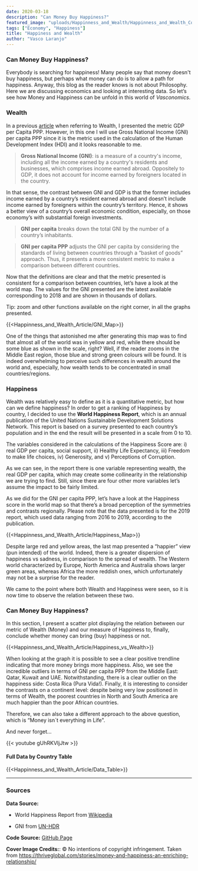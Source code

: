 ```yaml
---
date: 2020-03-18
description: "Can Money Buy Happiness?"
featured_image: "uploads/Happinness_and_Wealth/Happinness_and_Wealth_Cover.jpg"
tags: ["Economy", "Happiness"]
title: "Happiness and Wealth"
author: "Vasco Laranjo"
---
```


### Can Money Buy Happiness?

Everybody is searching for happiness! Many people say that money doesn't buy happiness, but perhaps what money can do is to allow a path for happiness. Anyway, this blog as the reader knows is not about Philosophy. Here we are discussing economics and looking at interesting data. So let’s see how Money and Happiness can be unfold in this world of *Vasconomics*.

### Wealth

In a previous [article]( https://vasconomics.com/post/economic_wealth_and_climate/) when referring to Wealth, I presented the metric GDP per Capita PPP. However, in this one I will use Gross National Income (GNI) per capita PPP since it is the metric used in the calculation of the Human Development Index (HDI) and it looks reasonable to me.

> **Gross National Income (GNI)**: is a measure of a country's income, including all the income earned by a country's residents and businesses, which comprises income earned abroad. Oppositely to GDP, it does not account for income earned by foreigners located in the country.

In that sense, the contrast between GNI and GDP is that the former includes income earned by a country’s resident earned abroad and doesn’t include income earned by foreigners within the country’s territory. Hence, it shows a better view of a country’s overall economic condition, especially, on those economy’s with substantial foreign investments.

> **GNI per capita** breaks down the total GNI by the number of a country’s inhabitants.

> **GNI per capita PPP** adjusts the GNI per capita by considering the standards of living between countries through a “basket of goods” approach. Thus, it presents a more consistent metric to make a comparison between different countries.

Now that the definitions are clear and that the metric presented is consistent for a comparison between countries, let’s have a look at the world map. The values for the GNI presented are the latest available corresponding to 2018 and are shown in thousands of dollars.

Tip: zoom and other functions available on the right corner, in all the graphs presented.

{{<Happinness_and_Wealth_Article/GNI_Map>}}

One of the things that astonished me after generating this map was to find that almost all of the world was in yellow and red, while there should be some blue as shown in the scale, right? Well, if the reader zooms in the Middle East region, those blue and strong green colours will be found. It is indeed overwhelming to perceive such differences in wealth around the world and, especially, how wealth tends to be concentrated in small countries/regions.

### Happiness

Wealth was relatively easy to define as it is a quantitative metric, but how can we define happiness?
In order to get a ranking of Happiness by country, I decided to use the **World Happiness Report**, which is an annual publication of the United Nations Sustainable Development Solutions Network. This report is based on a survey presented to each country’s population and in the end the result will be presented in a scale from 0 to 10. 

The variables considered in the calculations of the Happiness Score are: i) real GDP per capita, social support, ii) Healthy Life Expectancy, iii) Freedom to make life choices, iv) Generosity, and v) Perceptions of Corruption.

As we can see, in the report there is one variable representing wealth, the real GDP per capita, which may create some collinearity in the relationship we are trying to find. Still, since there are four other more variables let’s assume the impact to be fairly limited.

As we did for the GNI per capita PPP, let’s have a look at the Happiness score in the world map so that there’s a broad perception of the symmetries and contrasts regionally. Please note that the data presented is for the 2019 report, which used data ranging from 2016 to 2019, according to the publication.

{{<Happinness_and_Wealth_Article/Happiness_Map>}}

Despite large red and yellow areas, the last map presented a “happier” view (pun intended) of the world. Indeed, there is a greater dispersion of happiness vs sadness, in comparison to the spread of wealth. The Western world characterized by Europe, North America and Australia shows larger green areas, whereas Africa the more reddish ones, which unfortunately may not be a surprise for the reader.

We came to the point where both Wealth and Happiness were seen, so it is now time to observe the relation between these two.

### Can Money Buy Happiness?

In this section, I present a scatter plot displaying the relation between our metric of Wealth (Money) and our measure of Happiness to, finally, conclude whether money can bring (buy) happiness or not.

{{<Happinness_and_Wealth_Article/Happiness_vs_Wealth>}}

When looking at the graph it is possible to see a clear positive trendline indicating that more money brings more happiness. Also, we see the incredible outliers in terms of GNI per capita PPP from the Middle East: Qatar, Kuwait and UAE. Notwithstanding, there is a clear outlier on the happiness side: Costa Rica (Pura Vida!). Finally, it is interesting to consider the contrasts on a continent level: despite being very low positioned in terms of Wealth, the poorest countries in North and South America are much happier than the poor African countries.

Therefore, we can also take a different approach to the above question, which is “Money isn´t everything in Life".

And never forget…

{{< youtube gUhRKVIjJtw >}}

#### Full Data by Country Table

{{<Happinness_and_Wealth_Article/Data_Table>}}

---
### Sources

**Data Source:**

- World Happiness Report from [Wikipedia]( https://en.wikipedia.org/wiki/World_Happiness_Report#2019_World_Happiness_Report)

- GNI from [UN-HDR]( https://en.wikipedia.org/wiki/World_Happiness_Report#2019_World_Happiness_Report)

**Code Source:** 
[GitHub Page](https://github.com/vlaranjo/Vasconomics_Materials/tree/master/Articles/Happiness%20and%20Wealth)

**Cover Image Credits:**: © No intentions of copyright infringement. Taken from https://thriveglobal.com/stories/money-and-happiness-an-enriching-relationship/